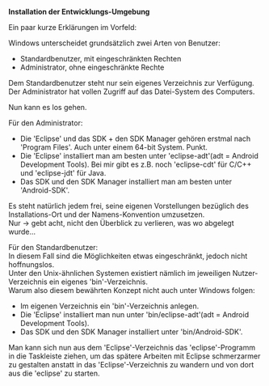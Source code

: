 ﻿**Installation der Entwicklungs-Umgebung**

Ein paar kurze Erklärungen im Vorfeld:  

Windows unterscheidet grundsätzlich zwei Arten von Benutzer:
- Standardbenutzer, mit eingeschränkten Rechten
- Administrator, ohne eingeschränkte Rechte

Dem Standardbenutzer steht nur sein eigenes Verzeichnis zur Verfügung.  
Der Administrator hat vollen Zugriff auf das Datei-System des Computers.  

Nun kann es los gehen.  

Für den Administrator:
- Die 'Eclipse' und das SDK + den SDK Manager gehören erstmal nach 'Program Files'. Auch unter einem 64-bit System. Punkt.
- Die 'Eclipse' installiert man am besten unter 'eclipse-adt'(adt = Android Development Tools). Bei mir gibt es z.B. noch 'eclipse-cdt' für C/C++ und 'eclipse-jdt' für Java.
- Das SDK und den SDK Manager installiert man am besten unter 'Android-SDK'.

Es steht natürlich jedem frei, seine eigenen Vorstellungen bezüglich des Installations-Ort und der Namens-Konvention umzusetzen.  
Nur -> gebt acht, nicht den Überblick zu verlieren, was wo abgelegt wurde...   

Für den Standardbenutzer:  
In diesem Fall sind die Möglichkeiten etwas eingeschränkt, jedoch nicht hoffnungslos.  
Unter den Unix-ähnlichen Systemen existiert nämlich im jeweiligen Nutzer-Verzeichnis ein eigenes 'bin'-Verzeichnis.  
Warum also diesem bewährten Konzept nicht auch unter Windows folgen:
- Im eigenen Verzeichnis ein 'bin'-Verzeichnis anlegen.
- Die 'Eclipse' installiert man nun unter 'bin/eclipse-adt'(adt = Android Development Tools).
- Das SDK und den SDK Manager installiert unter 'bin/Android-SDK'.

Man kann sich nun aus dem 'Eclipse'-Verzeichnis das 'eclipse'-Programm in die Taskleiste ziehen, um das spätere Arbeiten mit Eclipse schmerzarmer zu gestalten anstatt in das 'Eclipse'-Verzeichnis zu wandern und von dort aus die 'eclipse' zu starten.  









